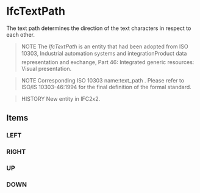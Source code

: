 # IfcTextPath

The text path determines the direction of the text characters in respect to each other.

> NOTE  The _IfcTextPath_ is an entity that had been adopted from ISO 10303, Industrial automation systems and integration&#151;Product data representation and exchange, Part 46: Integrated generic resources: Visual presentation.

> NOTE  Corresponding ISO 10303 name:text_path . Please refer to ISO/IS 10303-46:1994 for the final definition of the formal standard.

> HISTORY  New entity in IFC2x2.

## Items

### LEFT


### RIGHT


### UP


### DOWN

